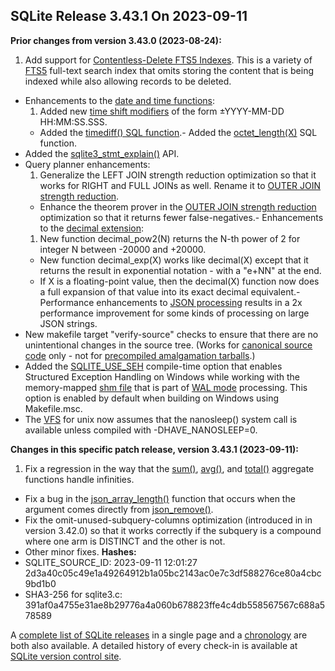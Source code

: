 ## SQLite Release 3\.43\.1 On 2023\-09\-11

**Prior changes from version 3\.43\.0 (2023\-08\-24\):**


1. Add support for [Contentless\-Delete FTS5 Indexes](../fts5.html#clssdeltab). This is a variety
 of [FTS5](../fts5.html) full\-text search index that omits storing the content that is being indexed
 while also allowing records to be deleted.
- Enhancements to the [date and time functions](../lang_datefunc.html):
	1. Added new [time shift modifiers](../lang_datefunc.html#tmshf) of the form ±YYYY\-MM\-DD HH:MM:SS.SSS.
	 - Added the [timediff() SQL function](../lang_datefunc.html#tmdif).- Added the [octet\_length(X)](../lang_corefunc.html#octet_length) SQL function.
- Added the [sqlite3\_stmt\_explain()](../c3ref/stmt_explain.html) API.
- Query planner enhancements:
	1. Generalize the LEFT JOIN strength reduction optimization so that it works
	 for RIGHT and FULL JOINs as well. Rename it to
	 [OUTER JOIN strength reduction](../optoverview.html#leftjoinreduction).
	 - Enhance the theorem prover in the [OUTER JOIN strength reduction](../optoverview.html#leftjoinreduction) optimization
	 so that it returns fewer false\-negatives.- Enhancements to the [decimal extension](../floatingpoint.html#decext):
	1. New function decimal\_pow2(N) returns the N\-th power of 2 for integer N
	 between \-20000 and \+20000\.
	 - New function decimal\_exp(X) works like decimal(X) except that it returns
	 the result in exponential notation \- with a "e\+NN" at the end.
	 - If X is a floating\-point value, then the decimal(X) function now does a full
	 expansion of that value into its exact decimal equivalent.- Performance enhancements to [JSON processing](../json1.html) results in a 2x performance
 improvement for some kinds of processing on large JSON strings.
- New makefile target "verify\-source" checks to ensure that there are no
 unintentional changes in the source tree. (Works for 
 [canonical source code](../getthecode.html) only \- 
 not for [precompiled amalgamation tarballs](../amalgamation.html#amalgtarball).)
- Added the [SQLITE\_USE\_SEH](../compile.html#use_seh) compile\-time option that enables Structured
 Exception Handling on Windows while working with the memory\-mapped
 [shm file](../walformat.html#shm) that is part of [WAL mode](../wal.html) processing. This option is enabled
 by default when building on Windows using Makefile.msc.
- The [VFS](../vfs.html) for unix now assumes that the nanosleep() system call is
 available unless compiled with \-DHAVE\_NANOSLEEP\=0\.


**Changes in this specific patch release, version 3\.43\.1 (2023\-09\-11\):**


1. Fix a regression in the way that the [sum()](../lang_aggfunc.html#sumunc), [avg()](../lang_aggfunc.html#avg), and [total()](../lang_aggfunc.html#sumunc)
 aggregate functions handle infinities.
- Fix a bug in the [json\_array\_length()](../json1.html#jarraylen) function that occurs when the
 argument comes directly from [json\_remove()](../json1.html#jrm).
- Fix the omit\-unused\-subquery\-columns optimization (introduced in
 in version 3\.42\.0\) so that it works correctly if the subquery is a
 compound where one arm is DISTINCT and the other is not.
- Other minor fixes.
**Hashes:**
- SQLITE\_SOURCE\_ID: 2023\-09\-11 12:01:27 2d3a40c05c49e1a49264912b1a05bc2143ac0e7c3df588276ce80a4cbc9bd1b0
- SHA3\-256 for sqlite3\.c: 391af0a4755e31ae8b29776a4a060b678823ffe4c4db558567567c688a578589



A [complete list of SQLite releases](../changes.html)
 in a single page and a [chronology](../chronology.html) are both also available.
 A detailed history of every
 check\-in is available at
 [SQLite version control site](https://www.sqlite.org/src/timeline).




